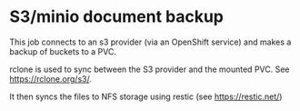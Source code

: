 # S3/minio document backup

This job connects to an s3 provider (via an OpenShift service) and makes a backup of buckets to a PVC.

rclone is used to sync between the S3 provider and the mounted PVC.
See https://rclone.org/s3/.

It then syncs the files to NFS storage using restic (see https://restic.net/)

